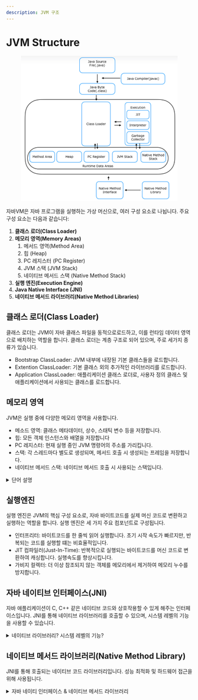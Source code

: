 ```yaml
---
description: JVM 구조
---
```


# JVM Structure

<figure><img src="../../.gitbook/assets/image (204).png" alt=""><figcaption></figcaption></figure>

자바VM은 자바 프로그램을 실행하는 가상 머신으로, 여러 구성 요소로 나뉩니다. 주요 구성 요소는 다음과 같습니다:

1. **클래스 로더(Class Loader)**
2. **메모리 영역(Memory Areas)**
   1. 메서드 영역(Method Area)
   2. 힙 (Heap)
   3. PC 레지스터 (PC Register)
   4. JVM 스택 (JVM Stack)
   5. 네이티브 메서드 스택 (Native Method Stack)
3. **실행 엔진(Execution Engine)**
4. **Java Native Interface (JNI)**
5. **네이티브 메서드 라이브러리(Native Method Libraries)**



## 클래스 로더(Class Loader)

클래스 로더는 JVM이 자바 클래스 파일을 동적으로로드하고, 이를 런타임 데이터 영역으로 배치하는 역할을 합니다. 클래스 로더는 계층 구조로 되어 있으며, 주로 세가지 종류가 있습니다.

* Bootstrap ClassLoader: JVM 내부에 내장된 기본 클래스들을 로드합니다.
* Extention ClassLoader: 기본 클래스 외의 추가적인 라이브러리를 로드합니다.
* Application ClassLoader: 애플리케이션 클래스 로더로, 사용자 정의 클래스 및 애플리케이션에서 사용되는 클래스를 로드합니다.



## 메모리 영역

JVM은 실행 중에 다양한 메모리 영역을 사용합니다.

* 메소드 영역: 클래스 메타데이터, 상수, 스태틱 변수 등을 저장합니다.
* 힙: 모든 객체 인스턴스와 배열을 저장합니다
* PC 레지스터: 현재 실행 중인 JVM 명령어의 주소를 가리킵니다.
* 스택: 각 스레드마다 별도로 생성되며, 메서드 호출 시 생성되는 프레임을 저장합니다.
* 네이티브 메서드 스택: 네이티브 메서드 호출 시 사용되는 스택입니다.

<details>

<summary> 단어 설명</summary>

#### 메소드 영역(Method Area)

* **클래스 메타데이터(Class Metadata)**: 클래스에 대한 정보를 포함합니다. 예를 들어, 클래스 이름, 부모 클래스, 메서드 및 필드 정보 등이 있습니다.
* **상수(Constant)**: 프로그램 내에서 변하지 않는 값을 의미합니다. 예를 들어, `final` 키워드로 선언된 변수나 리터럴(literals)이 있습니다.
* **스태틱 변수(Static Variable)**: 클래스 수준에서 선언된 변수로, 모든 인스턴스가 공유합니다. `static` 키워드로 선언됩니다.

#### 힙(Heap)

* **객체 인스턴스(Object Instance)**: 클래스를 통해 생성된 실제 데이터 구조입니다. 예를 들어, `new` 키워드를 사용해 생성된 객체입니다.
* **배열(Array)**: 동일한 타입의 데이터가 연속적으로 저장된 자료 구조입니다. 예를 들어, `int[] arr = new int[10];`와 같은 선언이 있습니다.

#### 스택(Stack)

* **스레드(Thread)**: 프로그램의 실행 단위를 의미합니다. 자바에서는 멀티스레딩을 통해 여러 작업을 동시에 실행할 수 있습니다.
* **메서드 호출(Method Call)**: 프로그램이 메서드를 실행하는 것을 의미합니다. 예를 들어, `object.methodName();`처럼 메서드를 호출합니다.
* **프레임(Frame)**: 메서드 호출 시 생성되는 데이터 구조로, 지역 변수, 파라미터, 반환 주소 등이 포함됩니다.

#### PC 레지스터(Program Counter Register)

* **JVM 명령어(JVM Instruction)**: 자바 바이트코드로 작성된 명령어입니다. JVM이 실행할 수 있는 최소 단위의 코드입니다.
* **주소(Address)**: 메모리의 특정 위치를 가리키는 값입니다. PC 레지스터는 현재 실행 중인 명령어의 위치를 가리킵니다.

#### 네이티브 메서드 스택(Native Method Stack)

* **네이티브 메서드(Native Method)**: 자바가 아닌 다른 프로그래밍 언어(C, C++ 등)로 작성된 메서드입니다. JNI(Java Native Interface)를 통해 호출됩니다.
* **스택(Stack)**: 데이터 구조의 하나로, LIFO(Last In First Out) 원칙에 따라 데이터를 저장하고 제거합니다. 네이티브 메서드 호출 시에도 스택을 사용합니다.

</details>



## 실행엔진

실행 엔진은 JVM의 핵심 구성 요소로, 자바 바이트코드를 실제 머신 코드로 변환하고 실행하는 역할을 합니다. 실행 엔진은 세 가지 주요 컴포넌트로 구성됩니다.

* 인터프리터: 바이트코드를 한 줄씩 읽어 실행합니다. 초기 시작 속도가 빠르지만, 반복되는 코드를 실행할 떄는 비효율적입니다.
* JIT 컴파일러(Just-In-Time): 반복적으로 실행되는 바이트코드를 머신 코드로 변환하여 캐싱합니다. 실행속도를 향상시킵니다.
* 가비지 컬렉터: 더 이상 참조되지 않는 객체를 메모리에서 제거하여 메모리 누수를 방지합니다.



## 자바 네이티브 인터페이스(JNI)

자바 애플리케이션이 C, C++ 같은 네이티브 코드와 상호작용할 수 있게 해주는 인터페이스입니다. JNI를 통해 네이티브 라이브러리를 호출할 수 있으며, 시스템 레벨의 기능을 사용할 수 있습니다.

<details>

<summary>네이티브 라이브러리? 시스템 레벨의 기능?</summary>

#### 네이티브 라이브러리(Native Library)

**정의**

* **네이티브 라이브러리**: C, C++ 등의 언어로 작성된 라이브러리로, 자바 애플리케이션에서 JNI(Java Native Interface)를 통해 호출할 수 있습니다. 네이티브 라이브러리는 자바가 기본적으로 제공하지 않는 저수준의 기능이나 최적화된 성능을 제공합니다.

**용도**

* **성능 최적화**: 일부 연산이나 처리가 자바보다 C/C++에서 더 빠르게 실행될 수 있기 때문에 성능을 최적화하기 위해 네이티브 라이브러리를 사용합니다.
* **플랫폼 종속 기능**: 자바가 추상화한 기능 외에 특정 운영체제나 하드웨어에서만 사용할 수 있는 기능을 접근하기 위해 사용됩니다.
* **기존 코드 재사용**: 이미 존재하는 C/C++ 라이브러리를 재사용하여 개발 시간을 절약하고 기능을 확장할 수 있습니다.

#### 시스템 레벨의 기능(System-Level Functions)

**정의**

* **시스템 레벨의 기능**: 운영체제의 핵심 기능에 직접 접근하거나 제어하는 저수준 기능을 의미합니다. 이러한 기능들은 일반적으로 시스템 콜(System Call)을 통해 접근하며, 파일 시스템, 메모리 관리, 하드웨어 제어 등과 관련된 작업을 포함합니다.

**예시**

* **파일 시스템 접근**: 파일 생성, 읽기, 쓰기, 삭제 등의 작업을 수행합니다.
* **네트워크 통신**: 소켓 프로그래밍을 통해 네트워크 인터페이스를 직접 제어하고 통신을 수행합니다.
* **메모리 관리**: 동적 메모리 할당, 해제, 메모리 맵핑 등을 수행합니다.
* **프로세스 관리**: 프로세스 생성, 종료, 프로세스 간 통신(IPC) 등을 제어합니다.
* **하드웨어 제어**: 특정 하드웨어 장치(예: 프린터, 센서, 그래픽 카드 등)를 제어하고, 직접 상호작용합니다.

</details>



## 네이티브 메서드 라이브러리(Native Method Library)

JNI를 통해 호출되는 네이티브 코드 라이브러리입니다. 성능 최적화 및 하드웨어 접근을 위해 사용됩니다.

<details>

<summary> 자바 네이티 인터페이스 &#x26; 네이티브 메서드 라이브러리</summary>

JNI는 Java 애플리케이션이 네이티브 메서드 라이브러리에 정의된 네이티브 코드를 호출할 수 있도록 하는 인터페이스입니다. 네이티브 메서드 라이브러리는 실제 네이티브 함수들을 포함하고 있으며, 이 함수들은 시스템 콜을 사용하여 하드웨어 접근이나 성능 최적화를 수행할 수 있습니다. Java 애플리케이션이 네이티브 메서드를 호출하면, JNI는 네이티브 메서드 라이브러리에서 해당 함수의 주소를 찾아 호출을 수행합니다.

</details>

